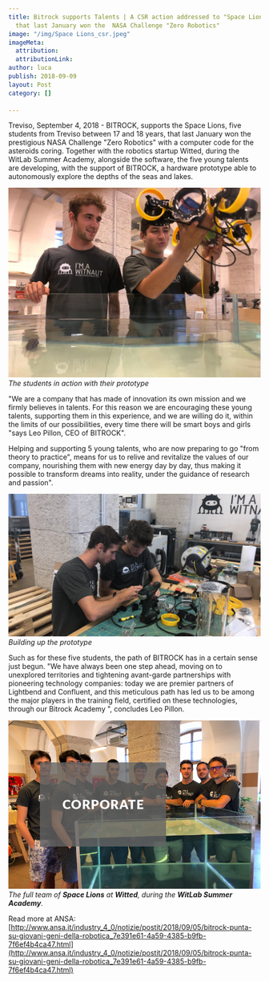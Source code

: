 ```yaml
---
title: Bitrock supports Talents | A CSR action addressed to "Space Lions", 5 students
  that last January won the  NASA Challenge "Zero Robotics"
image: "/img/Space Lions_csr.jpeg"
imageMeta:
  attribution: 
  attributionLink: 
author: luca
publish: 2018-09-09
layout: Post
category: []

---
```

Treviso, September 4, 2018 - BITROCK, supports the Space Lions, five students from Treviso between 17 and 18 years, that last January  won the prestigious NASA Challenge "Zero Robotics" with a computer code for the asteroids coring. <!-- more --> Together with the robotics startup Witted, during the WitLab Summer Academy, alongside the software, the five young talents are developing, with the support of BITROCK, a hardware prototype able to autonomously explore the depths of the seas and lakes.

![./space-lions-1.jpeg](./space-lions-1.jpeg)
_The students in action with their prototype_

"We are a company that has made of innovation its own mission and we firmly believes in talents. For this reason we are encouraging these young talents, supporting them in this experience, and we are willing do it, within the limits of our possibilities, every time there will be smart boys and girls "says Leo Pillon, CEO of BITROCK".

Helping and supporting 5 young talents, who are now preparing to go "from theory to practice", means for us to relive and revitalize the values ​​of our company, nourishing them with new energy day by day, thus making it possible to transform dreams into reality, under the guidance of research and passion".

![./space-lions-2.jpeg](./space-lions-2.jpeg)
_Building up the prototype_

Such as for these five students, the path of BITROCK has in a certain sense just begun. "We have always been one step ahead, moving on to unexplored territories and tightening avant-garde partnerships with pioneering technology companies: today we are premier partners of Lightbend and Confluent, and this meticulous path has led us to be among the major players in the training field, certified on these technologies, through our Bitrock Academy ", concludes Leo Pillon.

![/img/posts/corporate-space-lions.png](/img/posts/corporate-space-lions.png)
_The full team of **Space Lions** at **Witted**, during the **WitLab Summer Academy**._

Read more at ANSA:
[http://www.ansa.it/industry_4_0/notizie/postit/2018/09/05/bitrock-punta-su-giovani-geni-della-robotica_7e391e61-4a59-4385-b9fb-7f6ef4b4ca47.html](http://www.ansa.it/industry_4_0/notizie/postit/2018/09/05/bitrock-punta-su-giovani-geni-della-robotica_7e391e61-4a59-4385-b9fb-7f6ef4b4ca47.html)